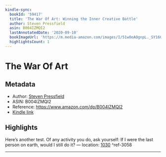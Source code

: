 ```yaml
---
kindle-sync:
  bookId: '59417'
  title: 'The War Of Art: Winning the Inner Creative Battle'
  author: Steven Pressfield
  asin: B004IZMQI2
  lastAnnotatedDate: '2020-09-10'
  bookImageUrl: 'https://m.media-amazon.com/images/I/51wOoAOgnpL._SY160.jpg'
  highlightsCount: 1
---
```

# The War Of Art
## Metadata
* Author: [Steven Pressfield](https://www.amazon.comundefined)
* ASIN: B004IZMQI2
* Reference: https://www.amazon.com/dp/B004IZMQI2
* [Kindle link](kindle://book?action=open&asin=B004IZMQI2)

## Highlights
Here’s another test. Of any activity you do, ask yourself: If I were the last person on earth, would I still do it? — location: [1030](kindle://book?action=open&asin=B004IZMQI2&location=1030) ^ref-3058

---
